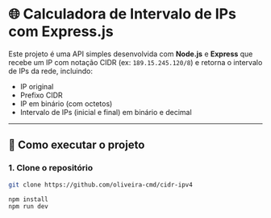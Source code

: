 # 🌐 Calculadora de Intervalo de IPs com Express.js

Este projeto é uma API simples desenvolvida com **Node.js** e **Express** que recebe um IP com notação CIDR (ex: `189.15.245.120/8`) e retorna o intervalo de IPs da rede, incluindo:

- IP original
- Prefixo CIDR
- IP em binário (com octetos)
- Intervalo de IPs (inicial e final) em binário e decimal

---

## 🚀 Como executar o projeto

### 1. Clone o repositório

```bash
git clone https://github.com/oliveira-cmd/cidr-ipv4

npm install
npm run dev 
```